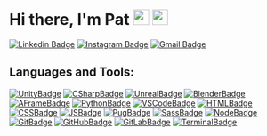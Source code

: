 <h1> Hi there, I'm Pat <img src="https://media.giphy.com/media/hvRJCLFzcasrR4ia7z/giphy.gif" width="28"> <img src="https://emojis.slackmojis.com/emojis/images/1531849430/4246/blob-sunglasses.gif?1531849430" width="28"/> </h1>

[![Linkedin Badge](https://img.shields.io/badge/-patmw-blue?style=flat&logo=Linkedin&logoColor=white&link=https://www.linkedin.com/in/pat-mw/)][linkedin]
[![Instagram Badge](https://img.shields.io/badge/-@pat.mw-purple?style=flat&logo=instagram&logoColor=white&link=https://instagram.com/pat.mw/)][instagram]
[![Gmail Badge](https://img.shields.io/badge/-pmassowalsh-c14438?style=flat&logo=Gmail&logoColor=white&link=mailto:pmassowalsh@gmail.com)][mail]

## Languages and Tools:

[![UnityBadge](https://img.shields.io/badge/-Unity-383838?&logo=Unity)][unity]
[![CSharpBadge](https://img.shields.io/badge/-C%23-383838?&logo=C%20Sharp)][csharp]
[![UnrealBadge](https://img.shields.io/badge/-Unreal%20Engine-383838?&logo=Unreal%20Engine)][unreal]
[![BlenderBadge](https://img.shields.io/badge/-Blender-383838?&logo=Blender)][blender]
[![AFrameBadge](https://img.shields.io/badge/-A--Frame-383838?&logo=A-Frame)][aframe]
[![PythonBadge](https://img.shields.io/badge/-Python-383838?&logo=Python)][python]
[![VSCodeBadge](https://img.shields.io/badge/-VS_Code-383838?&logo=Visual%20Studio%20Code)][vscode]
[![HTMLBadge](https://img.shields.io/badge/-HTML5-383838?&logo=HTML5)][html]
[![CSSBadge](https://img.shields.io/badge/-CSS3-383838?&logo=CSS3)][css]
[![JSBadge](https://img.shields.io/badge/-JavaScript-383838?&logo=JavaScript)][js]
[![PugBadge](https://img.shields.io/badge/-Pug-383838?&logo=Pug)][pug]
[![SassBadge](https://img.shields.io/badge/-Sass-383838?&logo=Sass)][sass]
[![NodeBadge](https://img.shields.io/badge/-Node_JS-383838?&logo=Node.js)][node]
[![GitBadge](https://img.shields.io/badge/-Git-383838?&logo=Git)][git]
[![GitHubBadge](https://img.shields.io/badge/-GitHub-383838?&logo=GitHub)][github]
[![GitLabBadge](https://img.shields.io/badge/-GitLab-383838?&logo=GitLab)][gitlab]
[![TerminalBadge](https://img.shields.io/badge/-Terminal-383838?&logo=Windows%20Terminal)][terminal]

[website]: https://patmw.me
[youtube]: https://youtube.com/patmw
[instagram]: https://instagram.com/pat.mw
[linkedin]: https://www.linkedin.com/in/pat-mw/
[mail]: mailto:pmassowalsh@gmail.com

<!--  -->

[unity]:https://unity.com/
[csharp]: https://docs.microsoft.com/en-us/dotnet/csharp/
[unreal]:https://www.unrealengine.com/en-US/
[blender]:https://www.blender.org/
[aframe]:https://aframe.io/
[python]:https://www.python.org/
[vscode]:https://code.visualstudio.com/
[html]:https://www.w3schools.com/html/
[css]:https://www.w3schools.com/css/
[js]:https://www.javascript.com/
[pug]:https://pugjs.org/api/getting-started.html
[sass]:https://sass-lang.com/
[node]:https://nodejs.org/en/
[sql]:https://www.w3schools.com/sql/
[git]:https://git-scm.com/
[github]:https://github.com/
[gitlab]:https://gitlab.com/
[terminal]:https://www.microsoft.com/en-gb/p/windows-terminal/9n0dx20hk701?rtc=1&activetab=pivot:overviewtab
